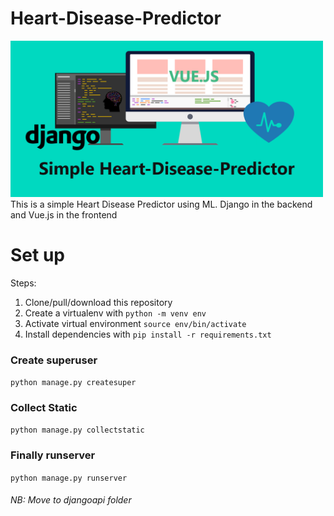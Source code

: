 # Heart-Disease-Predictor
<img src="cover.png" width="500px">
This is a simple Heart Disease Predictor using ML. Django in the backend and Vue.js in the frontend

# Set up
Steps:

1. Clone/pull/download this repository
2. Create a virtualenv with `python -m venv env`
3. Activate virtual environment `source env/bin/activate`
4. Install dependencies with `pip install -r requirements.txt`

### Create superuser
`python manage.py createsuper`

### Collect Static
`python manage.py collectstatic`

### Finally runserver
`python manage.py runserver`

###### NB: Move to djangoapi folder


